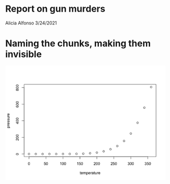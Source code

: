 Report on gun murders
================
Alicia Alfonso
3/24/2021

# Naming the chunks, making them invisible

![](Report-on-gun-murders_files/figure-gfm/plot%20pressure-1.png)<!-- -->
